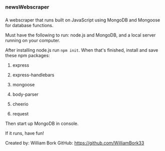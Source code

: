 ### newsWebscraper ###

###

A webscraper that runs built on JavaScript using MongoDB and Mongoose for database functions.

Must have the following to run: node.js and MongoDB, and a local server running on your computer.

After installing node.js run `npm init`. When that's finished, install and save these npm packages:

1. express

2. express-handlebars

3. mongoose

4. body-parser

5. cheerio

6. request

Then start up MongoDB in console.

If it runs, have fun!


Created by: William Bork
GitHub: https://github.com/WilliamBork33